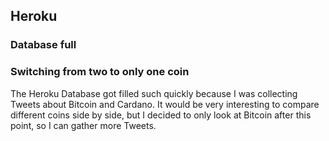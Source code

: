 ## Heroku
### Database full

### Switching from two to only one coin
The Heroku Database got filled such quickly because I was collecting Tweets about Bitcoin and Cardano.
It would be very interesting to compare different coins side by side, but I decided to only look at Bitcoin after this point, so I can gather more Tweets.

